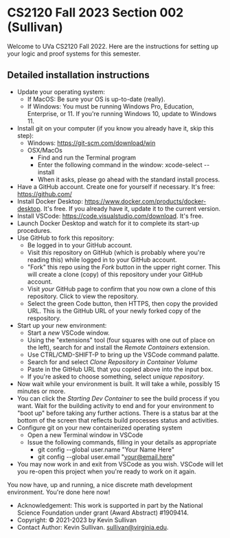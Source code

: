 # CS2120 Fall 2023 Section 002 (Sullivan)

Welcome to UVa CS2120 Fall 2022. Here are the instructions for setting up your logic and proof systems for this semester. 

## Detailed installation instructions

- Update your operating system:
  - If MacOS: Be sure your OS is up-to-date (really).
  - If Windows: You must be running Windows Pro, Education, Enterprise, or 11. If you're running Windows 10, update to Windows 11.
- Install git on your computer (if you know you already have it, skip this step):
  - Windows: https://git-scm.com/download/win
  - OSX/MacOs
    - Find and run the Terminal program
    - Enter the following command in the window: xcode-select --install
    - When it asks, please go ahead with the standard install process.
- Have a GitHub account. Create one for yourself if necessary. It's free: <https://github.com/>
- Install Docker Desktop: <https://www.docker.com/products/docker-desktop>. It's free. If you already have it, update it to the current version.
- Install VSCode: <https://code.visualstudio.com/download>. It's free.
- Launch Docker Desktop and watch for it to complete its start-up procedures.
- Use GitHub to fork this repository:
  - Be logged in to your GitHub account.
  - Visit *this* repository on GitHub (which is probably where you're reading this) while logged in to your GitHub account.
  - "Fork" this repo using the *Fork* button in the upper right corner. This will create a clone (copy) of this repository under your GitHub account. 
  - Visit *your* GitHub page to confirm that you now own a clone of this repository. Click to view the repository.
  - Select the green Code button, then HTTPS, then copy the provided URL. This is the GitHub URL of your newly forked copy of the respository.
- Start up your new environment:
  - Start a *new* VSCode window.
  - Using the "extensions" tool (four squares with one out of place on the left), search for and install the *Remote Containers* extension.
  - Use CTRL/CMD-SHIFT-P to bring up the VSCode command palatte.
  - Search for and select *Clone Repository in Container Volume*
  - Paste in the GitHub URL that you copied above into the input box.
  - If you're asked to choose something, select *unique repository*.
- Now wait while your environment is built. It will take a while, possibly 15 minutes or more.
- You can click the *Starting Dev Container* to see the build process if you want. Wait for the building activity to end and for your environment to "boot up" before taking any further actions. There is a status bar at the bottom of the screen that reflects build processes status and activities.
- Configure git on your new containerized operating system
  - Open a new Terminal window in VSCode
  - Issue the following commands, filling in your details as appropriate
    - git config --global user.name "Your Name Here"
    - git config --global user.email "your@email.here"
- You may now work in and exit from VSCode as you wish. VSCode will let you re-open this project when you're ready to work on it again.

You now have, up and running, a nice discrete math development environment. You're done here now!

- Acknowledgement: This work is supported in part by the National Science Foundation under grant (Award Abstract) #1909414.
- Copyright: © 2021-2023 by Kevin Sullivan
- Contact Author: Kevin Sullivan. sullivan@virginia.edu.

